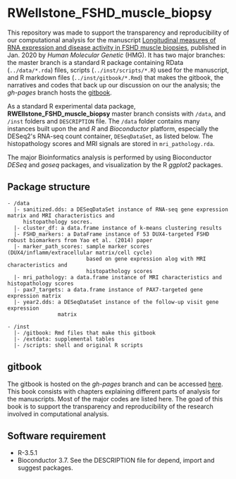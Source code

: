 # RWellstone_FSHD_muscle_biopsy

This repository was made to support the transparency and reproducibility of our computational analysis for the manuscript [Longitudinal measures of RNA expression and disease activity in FSHD muscle biopsies](https://doi.org/10.1093/hmg/ddaa031), published in Jan. 2020 by _Human Molecular Genetic_ (HMG).  It has two major branches: the master branch is a standard R package containing RData (`../data/*.rda`) files, scripts (`../inst/scripts/*.R`) used for the manuscript, and R markdown files (`../inst/gitbook/*.Rmd`) that makes the gitbook, the narratives and codes that back up our discussion on our the analysis; the _gh-pages_ branch hosts the [gitbook](https://fredhutch.github.io/RWellstone_FSHD_muscle_biopsy). 

As a standard R experimental data package, __RWEllstone_FSHD_muscle_biopsy__ master branch consists with `/data`, and `/inst` folders and `DESCRIPTION` file. The `/data` folder contains many instances built upon the and _R_ and _Bioconductor_ platform, especially the DESeq2's RNA-seq count container, `DESeqDataSet`, as listed below.  The histopathology scores and MRI signals are stored in `mri_pathology.rda`.

The major Bioinformatics analysis is performed by using Bioconductor _DESeq_ and _goseq_ packages, and visualization by the R _ggplot2_ packages.

## Package structure
```
- /data     
  |- sanitized.dds: a DESeqDataSet instance of RNA-seq gene expression matrix and MRI characteristics and 
     histopathology socres.  
  |- cluster_df: a data.frame instance of k-means clustering results 
  |- FSHD_markers: a DataFrame instance of 53 DUX4-targeted FSHD robust biomarkers from Yao et al. (2014) paper
  |- marker_path_scores: sample marker scores (DUX4/inflamm/extracellular matrix/cell cycle) 
                         based on gene expression alog with MRI characteristics and 
                         histopathology scores
  |- mri_pathology: a data.frame instance of MRI characteristics and histopathology scores
  |- pax7_targets: a data.frame instance of PAX7-targeted gene expression matrix
  |- year2.dds: a DESeqDataSet instance of the follow-up visit gene expression 
                matrix
  
- /inst
  |- /gitbook: Rmd files that make this gitbook
  |- /extdata: supplemental tables
  |- /scripts: shell and original R scripts
```  

## gitbook
The gitbook is hosted on the _gh-pages_ branch and can be accessed [here](https://fredhutch.github.io/RWellstone_FSHD_muscle_biopsy). This book consists with chapters explaining different parts of analysis for the manuscripts. Most of the major codes are listed here. The goad of this book is to support the transparency and reproducibility of the research involved in computational analysis. 

## Software requirement
- R-3.5.1
- Bioconductor 3.7. See the DESCRIPTION file for depend, import and suggest packages.
